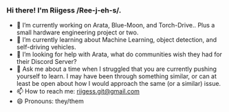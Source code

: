 ### Hi there! I'm Riigess /Ree-j-eh-s/.

- 🔭 I’m currently working on Arata, Blue-Moon, and Torch-Drive.. Plus a small hardware engineering project or two.
- 🌱 I’m currently learning about Machine Learning, object detection, and self-driving vehicles.
- 🤔 I’m looking for help with Arata, what do communities wish they had for their Discord Server?
- 💬 Ask me about a time when I struggled that you are currently pushing yourself to learn. I may have been through something similar, or can at least be open about how I would approach the same (or a similar) issue.
- 📫 How to reach me: riigess.git@gmail.com
- 😄 Pronouns: they/them

